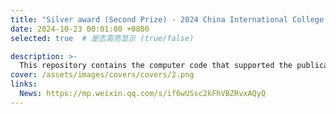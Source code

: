 ```yaml
---
title: "Silver award (Second Prize) - 2024 China International College Students’ Innovation Competition (Main Track)"
date: 2024-10-23 00:01:00 +0800
selected: true  # 是否高亮显示 (true/false)

description: >-
  This repository contains the computer code that supported the publication of our research: "Multi-source Tri-environmental Conceptual Framework for Fire Impact Analysis" (under review in Urban Informatics). This package helps researchers quickly generate high-resolution population density layers using dasymetric mapping, a sophisticated geospatial technique that leverages detailed land cover data to distribute demographic data across predefined spatial units, such as census blocks.
cover: /assets/images/covers/covers/2.png
links:
  News: https://mp.weixin.qq.com/s/if6wUSsc2kFhVBZRvxAQyQ
---
```

